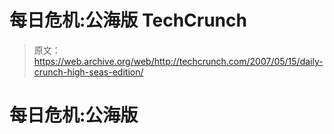 # 每日危机:公海版 TechCrunch

> 原文：<https://web.archive.org/web/http://techcrunch.com/2007/05/15/daily-crunch-high-seas-edition/>

# 每日危机:公海版